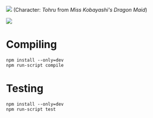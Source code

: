 ![](https://i.imgur.com/cLgaJwh.png)
(Character: *Tohru* from *Miss Kobayashi's Dragon Maid*)

[![](https://img.shields.io/npm/v/mtlc.svg?colorB=%23C5383B&style=flat-square)](https://www.npmjs.com/package/mtlc)

# Compiling

`npm install --only=dev`   
`npm run-script compile`

# Testing

`npm install --only=dev`   
`npm run-script test`